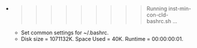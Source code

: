 * >>>>>>>>> Running inst-min-con-cld-bashrc.sh ...
  * Set common settings for ~/.bashrc.
  * Disk size = 1071132K. Space Used = 40K. Runtime = 00:00:00:01.
